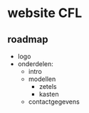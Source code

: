 # website CFL

## roadmap
- logo
- onderdelen:
  - intro
  - modellen
    - zetels
    - kasten
  - contactgegevens
